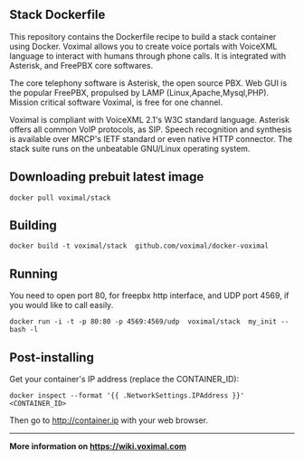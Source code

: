 ## Stack  Dockerfile

This repository contains the Dockerfile recipe to build a stack container using Docker.
Voximal allows you to create voice portals with VoiceXML language to interact with humans through phone calls. It is integrated with Asterisk, and FreePBX core softwares.

The core telephony software is Asterisk, the open source PBX. Web GUI is the popular FreePBX, propulsed by LAMP (Linux,Apache,Mysql,PHP). Mission critical software Voximal, is free for one channel.

Voximal is compliant with VoiceXML 2.1's W3C standard language. Asterisk offers all common VoIP protocols, as SIP. Speech recognition and synthesis is available over MRCP's IETF standard or even native HTTP connector. The stack suite runs on the unbeatable GNU/Linux operating system. 

## Downloading prebuit latest image

```
docker pull voximal/stack
```

## Building

```
docker build -t voximal/stack  github.com/voximal/docker-voximal
```

## Running

You need to open port 80, for freepbx http interface, and UDP port 4569, if
you would like to call easily. 

```
docker run -i -t -p 80:80 -p 4569:4569/udp  voximal/stack  my_init -- bash -l
```

## Post-installing

Get your container's IP address (replace the CONTAINER_ID):

```
docker inspect --format '{{ .NetworkSettings.IPAddress }}' <CONTAINER_ID>
```

Then go to http://container.ip with your web browser.


---

**More information on https://wiki.voximal.com**
